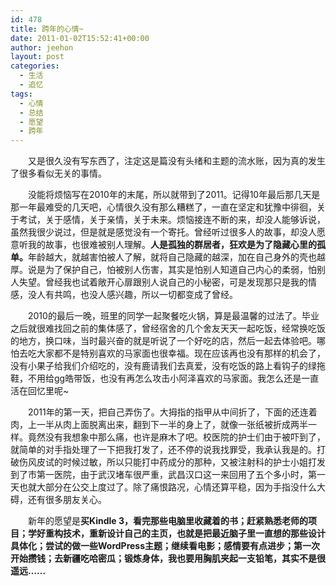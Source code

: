 ```yaml
---
id: 478
title: 跨年的心情~
date: 2011-01-02T15:52:41+00:00
author: jeehon
layout: post
categories:
  - 生活
  - 追忆
tags:
  - 心情
  - 总结
  - 愿望
  - 跨年
---
```

<p style="text-align: left; text-indent: 2em;">
  又是很久没有写东西了，注定这是篇没有头绪和主题的流水账，因为真的发生了很多看似无关的事情。
</p>

<p style="text-align: left; text-indent: 2em;">
  没能将烦恼写在2010年的末尾，所以就带到了2011。记得10年最后那几天是那一年最难受的几天吧，心情很久没有那么糟糕了，一直在坚定和犹豫中徘徊，关于考试，关于感情，关于亲情，关于未来。烦恼接连不断的来，却没人能够诉说，虽然我很少说过，但是就是感觉没有一个寄托。曾经听过很多人的故事，却没人愿意听我的故事，也很难被别人理解。<strong>人是孤独的群居者，狂欢是为了隐藏心里的孤单。</strong>年龄越大，就越害怕被人了解，就将自己隐藏的越深，加在自己身外的壳也越厚。说是为了保护自己，怕被别人伤害，其实是怕别人知道自己内心的柔弱，怕别人失望。曾经我也试着敞开心扉跟别人说自己的小秘密，可是发现那只是我的情感，没人有共鸣，也没人感兴趣，所以一切都变成了曾经。
</p>

<!--more-->

<p style="text-align: left; text-indent: 2em;">
  2010的最后一晚，班里的同学一起聚餐吃火锅，算是最温馨的过法了。毕业之后就很难找回之前的集体感了，曾经宿舍的几个舍友天天一起吃饭，经常换吃饭的地方，换口味，当时最兴奋的就是听说了一个好吃的店，然后一起去体验吧。哪怕去吃大家都不是特别喜欢的马家面也很幸福。现在应该再也没有那样的机会了，没有小果子给我们介绍吃的，没有鹿请我们去真爱，没有吃饭的路上看钩子的绿拖鞋，不用给gg皓带饭，也没有再怎么攻击小阿泽喜欢的马家面。我怎么还是一直活在回忆里呢~
</p>

<p style="text-align: left; text-indent: 2em;">
  2011年的第一天，把自己弄伤了。大拇指的指甲从中间折了，下面的还连着肉，上一半从肉上面脱离出来，翻到下一半的身上了，就像一张纸被折成两半一样。竟然没有我想象中那么痛，也许是麻木了吧。校医院的护士们由于被吓到了，就简单的对手指处理了一下把我打发了，还不停的说我找罪受，我承认我是的。打破伤风皮试的时候过敏，所以只能打中药成分的那种，又被注射科的护士小姐打发到了市第一医院，由于武汉堵车很严重，武昌汉口这一来回用了五个多小时，第一天也就大部分在公交上度过了。除了痛恨路况，心情还算平稳，因为手指没什么大碍，还有很多朋友关心。
</p>

<p style="text-align: left; text-indent: 2em;">
  新年的愿望是<strong>买Kindle 3，看完那些电脑里收藏着的书；赶紧熟悉老师的项目；学好重构技术，重新设计自己的主页，也就是把最近脑子里一直想的那些设计具体化；尝试的做一些WordPress主题；继续看电影；感情要有点进步；第一次开始攒钱；去新疆吃哈密瓜；锻炼身体，我也要用胸肌夹起一支铅笔，其实不是很遥远……</strong>
</p>